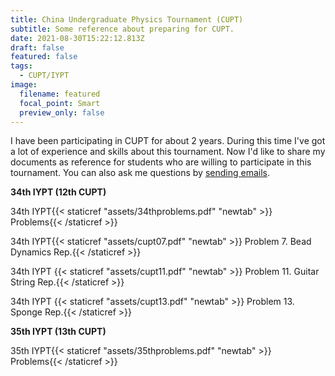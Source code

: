 ```yaml
---
title: China Undergraduate Physics Tournament (CUPT)
subtitle: Some reference about preparing for CUPT.
date: 2021-08-30T15:22:12.813Z
draft: false
featured: false
tags:
  - CUPT/IYPT
image:
  filename: featured
  focal_point: Smart
  preview_only: false
---
```

I have been participating in CUPT for about 2 years. During this time I've got a lot of experience and skills about this tournament. Now I'd like to share my documents as reference for students who are willing to participate in this tournament. You can also ask me questions by [sending emails](mailto:wby0823@mail.ustc.edu.cn).

**34th IYPT (12th CUPT)**

34th IYPT{{< staticref "assets/34thproblems.pdf" "newtab" >}} Problems{{< /staticref >}}

34th IYPT{{< staticref "assets/cupt07.pdf" "newtab" >}} Problem 7. Bead Dynamics Rep.{{< /staticref >}}

34th IYPT {{< staticref "assets/cupt11.pdf" "newtab" >}} Problem 11. Guitar String Rep.{{< /staticref >}}

34th IYPT {{< staticref "assets/cupt13.pdf" "newtab" >}} Problem 13. Sponge Rep.{{< /staticref >}}

**35th IYPT (13th CUPT)**

35th IYPT{{< staticref "assets/35thproblems.pdf" "newtab" >}} Problems{{< /staticref >}}